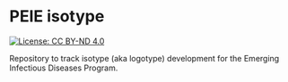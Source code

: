 # PEIE isotype

[![License: CC BY-ND 4.0](https://i.creativecommons.org/l/by-nd/3.0/88x31.png)](http://creativecommons.org/licenses/by-nd/3.0/)

Repository to track isotype (aka logotype) development for the Emerging Infectious Diseases Program.

